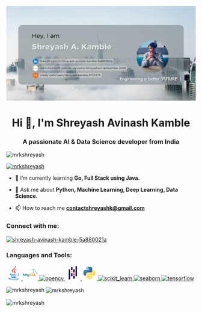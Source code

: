 ![logo](https://github.com/mrkshreyash/mrkshreyash/blob/main/GitHub%20Banner%201280x640.png)

<h1 align="center">Hi 👋, I'm Shreyash Avinash Kamble</h1>
<h3 align="center">A passionate AI & Data Science developer from India</h3>

<p align="left"> <img src="https://komarev.com/ghpvc/?username=mrkshreyash&label=Profile%20views&color=0e75b6&style=flat" alt="mrkshreyash" /> </p>

<p align="left"> <a href="https://github.com/ryo-ma/github-profile-trophy"><img src="https://github-profile-trophy.vercel.app/?username=mrkshreyash" alt="mrkshreyash" /></a> </p>

- 🌱 I’m currently learning **Go, Full Stack using Java.**

- 💬 Ask me about **Python, Machine Learning, Deep Learning, Data Science.**

- 📫 How to reach me **contactshreyashk@gmail.com**

<h3 align="left">Connect with me:</h3>
<p align="left">
<a href="https://linkedin.com/in/shreyash-avinash-kamble-5a880021a" target="blank"><img align="center" src="https://raw.githubusercontent.com/rahuldkjain/github-profile-readme-generator/master/src/images/icons/Social/linked-in-alt.svg" alt="shreyash-avinash-kamble-5a880021a" height="30" width="40" /></a>
</p>

<h3 align="left">Languages and Tools:</h3>
<p align="left"> <a href="https://www.java.com" target="_blank" rel="noreferrer"> <img src="https://raw.githubusercontent.com/devicons/devicon/master/icons/java/java-original.svg" alt="java" width="40" height="40"/> </a> <a href="https://www.mysql.com/" target="_blank" rel="noreferrer"> <img src="https://raw.githubusercontent.com/devicons/devicon/master/icons/mysql/mysql-original-wordmark.svg" alt="mysql" width="40" height="40"/> </a> <a href="https://opencv.org/" target="_blank" rel="noreferrer"> <img src="https://www.vectorlogo.zone/logos/opencv/opencv-icon.svg" alt="opencv" width="40" height="40"/> </a> <a href="https://pandas.pydata.org/" target="_blank" rel="noreferrer"> <img src="https://raw.githubusercontent.com/devicons/devicon/2ae2a900d2f041da66e950e4d48052658d850630/icons/pandas/pandas-original.svg" alt="pandas" width="40" height="40"/> </a> <a href="https://www.python.org" target="_blank" rel="noreferrer"> <img src="https://raw.githubusercontent.com/devicons/devicon/master/icons/python/python-original.svg" alt="python" width="40" height="40"/> </a> <a href="https://scikit-learn.org/" target="_blank" rel="noreferrer"> <img src="https://upload.wikimedia.org/wikipedia/commons/0/05/Scikit_learn_logo_small.svg" alt="scikit_learn" width="40" height="40"/> </a> <a href="https://seaborn.pydata.org/" target="_blank" rel="noreferrer"> <img src="https://seaborn.pydata.org/_images/logo-mark-lightbg.svg" alt="seaborn" width="40" height="40"/> </a> <a href="https://www.tensorflow.org" target="_blank" rel="noreferrer"> <img src="https://www.vectorlogo.zone/logos/tensorflow/tensorflow-icon.svg" alt="tensorflow" width="40" height="40"/> </a> </p>

<p><img align="left" src="https://github-readme-stats.vercel.app/api/top-langs?username=mrkshreyash&show_icons=true&locale=en&layout=compact" alt="mrkshreyash" /></p>

<p>&nbsp;<img align="center" src="https://github-readme-stats.vercel.app/api?username=mrkshreyash&show_icons=true&locale=en" alt="mrkshreyash" /></p>

<p><img align="center" src="https://github-readme-streak-stats.herokuapp.com/?user=mrkshreyash&" alt="mrkshreyash" /></p>


<!---
shreyash-a-k/shreyash-a-k is a ✨ special ✨ repository because its `README.md` (this file) appears on your GitHub profile.
You can click the Preview link to take a look at your changes.
--->
